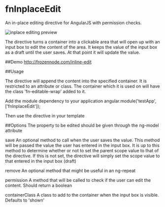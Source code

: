 fnInplaceEdit
=============

An in-place editing directive for AngularJS with permission checks.

![inplace editing preview](http://frozennode.com/images/inlineEditPreview.png)

The directive turns a container into a clickable area that will open up with an input box to edit the content of the area. 
It keeps the value of the input box as a draft until the user saves. At that point it will update the value.

##Demo 
http://frozennode.com/inline-edit

##Usage

The directive will append the content into the specified container. It is restricted to an attribute or class. 
The container which it is used on will have the class 'fn-editable-wrap' added to it.

Add the module dependency to your application
  angular.module('testApp', ['fnInplaceEdit']);

Then use the directive in your template  
  <div class="fn-editable" ng-model="exampleValue"></div>

##Options
The property to be edited should be given through the ng-model attribute

save
An optional method to call when the user saves the value. 
This method will be passed the value the user has entered in the input box. 
It is up to this method to determine whether or not to set the parent scope value to that of the directive.
If this is not set, the directive will simply set the scope value to that entered in the input box (draft)

remove
An optional method that might be useful in an ng-repeat

permission
A method that will be called to check if the user can edit the content. Should return a boolean

containerClass
A class to add to the container when the input box is visible. Defaults to 'shown'
